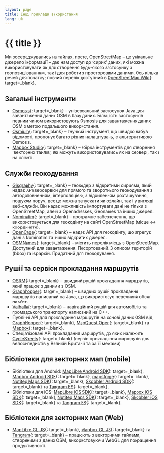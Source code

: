 ```yaml
---
layout: page
title: Інші приклади використання
lang: uk
---
```


# {{ title }}

Ми зосереджувались на тайлах, проте, OpenStreetMap&nbsp;– це унікальне джерело інформації&nbsp;– дає нам доступ до ‘сирих’ даних, які можна використовувати як для створення будь-якого застосунку з геопозиціюванням, так і для роботи з просторовими даними. Ось кілька речей для початку; повний перелік доступний в [OpenStreetMap Wiki](http://wiki.openstreetmap.org/wiki/Frameworks){: target=_blank}.

## Загальні інструменти

* [Osmosis](http://wiki.openstreetmap.org/wiki/Osmosis){: target=_blank}&nbsp;– універсальний застосунок Java для завантаження даних OSM в базу даних. Більшість застосунків певним чином використовують Osmosis для завантаження даних OSM з метою подальшого використання.
* [Osmium](http://wiki.openstreetmap.org/wiki/Osmium){: target=_blank}&nbsp;– гнучкий інструмент, що швидко набув відомості, пропонує багато різних налаштувань, є альтернативою Osmosis.
* [Mapbox Studio](https://www.mapbox.com/mapbox-studio/){: target=_blank}&nbsp;– збірка інструментів для створення ‘векторних тайлів’, які можуть використовуватись як на сервері, так і на клієнті.

## Служби геокодування

* [Gisgraphy](https://www.gisgraphy.com){: target=_blank}&nbsp;– геокодер з відкритими сирцями, який надає API/вебсервіси для прямого та зворотнього геокодування з автодоповненням, інтерполяцією, з відхиленням розташування, пошуком поруч, все це можна запускати як офлайн, так і у вигляді веб-служби. Він надає можливість імпортувати дані не тільки з OpenStreetMap, але й з Openadresses, Geonames та інших джерел.
* [Nominatim](https://nominatim.org){: target=_blank}&nbsp;– програмне забезпечення, що використовується для геокодінгу на сайті OpenStreetMap (місце ↔ координати).
* [OpenCage](https://opencagedata.com/){: target=_blank}&nbsp;– надає API для геокодінгу, що агрегує дані з Nominatim та інших відкритих джерел.
* [OSMNames](https://osmnames.org/){: target=_blank} – містить перелік місць з OpenStreetMap. Доступний для завантаження. Посортований. З описом територій (bbox) та ієрархій. Придатний для геокодування.

## Рушії та сервіси прокладання маршрутів

* [OSRM](http://project-osrm.org/){: target=_blank}&nbsp;– швидкий рушій прокладання маршрутів, який працює з даними з OSM.
* [Graphhopper](https://github.com/graphhopper/graphhopper/){: target=_blank}&nbsp;– швидких рушій прокладання маршрутів написаний на Java, що використовує невеликий обсяг пам'яті.
* [Valhalla](https://valhalla.readthedocs.io/en/latest/){: target=_blank}&nbsp;– навігаційний рушій для автомобілів та громадського транспорту написаний на C++.
* Публічні API для прокладання маршрутів на основі даних OSM від [GraphHopper](https://www.graphhopper.com/products/){: target=_blank}, [MapQuest Open](http://open.mapquestapi.com/directions/){: target=_blank} та [Mapbox](https://www.mapbox.com/directions/){: target=_blank}.
* Спеціалізовані API прокладання маршрутів, до яких належить [CycleStreets](https://www.cyclestreets.net/api/){: target=_blank} (сервіс прокладання маршрутів для велосипедистів у Великій Британії та за її межами)

## Бібліотеки для векторних мап (mobile)

* Бібліотеки для Android: [MapLibre Android SDK](https://maplibre.org/projects/maplibre-native/){: target=_blank}, [Mapbox Android SDK](https://www.mapbox.com/android-sdk/){: target=_blank}, [mapsforge](http://mapsforge.org/){: target=_blank}, [Nutiteq Maps SDK](https://developer.nutiteq.com/){: target=_blank}, [Skobbler Android SDK](http://developer.skobbler.com/){: target=_blank} та [Tangram ES](https://github.com/tangrams/tangram-es/){: target=_blank}.
* Бібліотеки для iOS: [MapLibre iOS SDK](https://maplibre.org/projects/maplibre-native/){: target=_blank}, [Mapbox iOS SDK](https://www.mapbox.com/ios-sdk/){: target=_blank}, [Nutiteq Maps SDK](https://developer.nutiteq.com/){: target=_blank}, [Skobbler iOS SDK](http://developer.skobbler.com/){: target=_blank} та [Tangram ES](https://github.com/tangrams/tangram-es/){: target=_blank}.

## Бібліотеки для векторних мап (Web)

* [MapLibre GL JS](https://maplibre.org/projects/maplibre-gl-js/){: target=_blank}, [Mapbox GL JS](https://www.mapbox.com/mapbox-gl-js/){: target=_blank} та [Tangram](http://tangrams.github.io/tangram/){: target=_blank}&nbsp;– працюють з векторними тайлами, створеними з даних OSM, використовуючи WebGL для покращення продуктивності.
